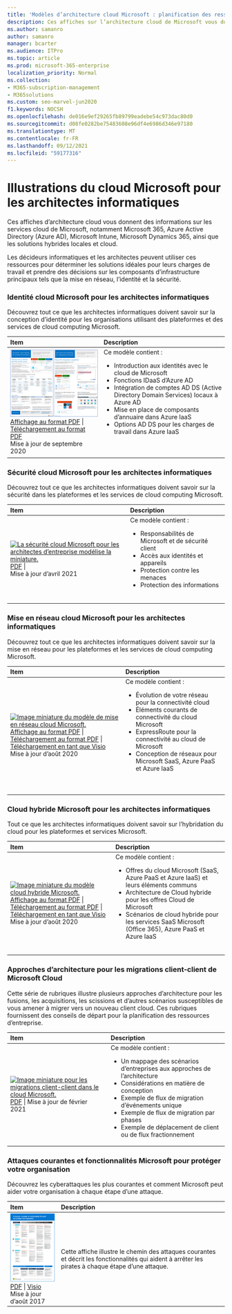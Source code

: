 ```yaml
---
title: 'Modèles d’architecture cloud Microsoft : planification des ressources d’entreprise'
description: Ces affiches sur l’architecture cloud de Microsoft vous donnent des informations sur les services cloud Microsoft tels qu’Azure et Office 365.
ms.author: samanro
author: samanro
manager: bcarter
ms.audience: ITPro
ms.topic: article
ms.prod: microsoft-365-enterprise
localization_priority: Normal
ms.collection:
- M365-subscription-management
- M365solutions
ms.custom: seo-marvel-jun2020
f1.keywords: NOCSH
ms.openlocfilehash: de016e9ef29265fb89799eadebe54c973dac80d0
ms.sourcegitcommit: d08fe0282be75483608e96df4e6986d346e97180
ms.translationtype: MT
ms.contentlocale: fr-FR
ms.lasthandoff: 09/12/2021
ms.locfileid: "59177316"
---
```

# <a name="microsoft-cloud-for-it-architects-illustrations"></a>Illustrations du cloud Microsoft pour les architectes informatiques

Ces affiches d’architecture cloud vous donnent des informations sur les services cloud de Microsoft, notamment Microsoft 365, Azure Active Directory (Azure AD), Microsoft Intune, Microsoft Dynamics 365, ainsi que les solutions hybrides locales et cloud. 

Les décideurs informatiques et les architectes peuvent utiliser ces ressources pour déterminer les solutions idéales pour leurs charges de travail et prendre des décisions sur les composants d’infrastructure principaux tels que la mise en réseau, l’identité et la sécurité.


<a name="identity"></a>
### <a name="microsoft-cloud-identity-for-it-architects"></a>Identité cloud Microsoft pour les architectes informatiques

Découvrez tout ce que les architectes informatiques doivent savoir sur la conception d’identité pour les organisations utilisant des plateformes et des services de cloud computing Microsoft.
  
| Item | Description |
|:-----|:-----|
|[![Image miniature du modèle d’identité cloud Microsoft.](../media/solutions-architecture-center/msft-cloud-identity-model-thumb.png)](../downloads/MSFT_cloud_architecture_identity.pdf) <br/> [Affichage au format PDF](../downloads/MSFT_cloud_architecture_identity.pdf) \| [Téléchargement au format PDF](https://github.com/MicrosoftDocs/microsoft-365-docs/raw/public/microsoft-365/downloads/MSFT_cloud_architecture_identity.pdf)  <br/>Mise à jour de septembre 2020 | Ce modèle contient :  <ul> <li> Introduction aux identités avec le cloud de Microsoft </li><li> Fonctions IDaaS d’Azure AD </li><li> Intégration de comptes AD DS (Active Directory Domain Services) locaux à Azure AD </li><li> Mise en place de composants d’annuaire dans Azure IaaS </li><li> Options AD DS pour les charges de travail dans Azure IaaS </li></ul><br/>  <br/>|

<a name="security"></a>
### <a name="microsoft-cloud-security-for-it-architects"></a>Sécurité cloud Microsoft pour les architectes informatiques

Découvrez tout ce que les architectes informatiques doivent savoir sur la sécurité dans les plateformes et les services de cloud computing Microsoft.
  
| Item | Description |
|:-----|:-----|
|[![La sécurité cloud Microsoft pour les architectes d’entreprise modélise la miniature.](../media/solutions-architecture-center/msft-cloud-security-model-thumb.png)](https://download.microsoft.com/download/6/D/F/6DFD7614-BBCF-4572-A871-E446B8CF5D79/MSFT_cloud_architecture_security%20(1).pdf) <br/> [PDF](https://download.microsoft.com/download/6/D/F/6DFD7614-BBCF-4572-A871-E446B8CF5D79/MSFT_cloud_architecture_security%20(1).pdf)  \| <br/>Mise à jour d’avril 2021 | Ce modèle contient : <ul><li>Responsabilités de Microsoft et de sécurité client</li><li>Accès aux identités et appareils</li><li>Protection contre les menaces</li><li>Protection des informations </ul><br/>|
   
<a name="networking"></a>
### <a name="microsoft-cloud-networking-for-it-architects"></a>Mise en réseau cloud Microsoft pour les architectes informatiques

Découvrez tout ce que les architectes informatiques doivent savoir sur la mise en réseau pour les plateformes et les services de cloud computing Microsoft.
  
| Item | Description |
|:-----|:-----|
|[![Image miniature du modèle de mise en réseau cloud Microsoft.](../media/solutions-architecture-center/msft-cloud-networking-model-thumb.png)](../downloads/MSFT_cloud_architecture_networking.pdf) <br/>  [Affichage au format PDF](../downloads/MSFT_cloud_architecture_networking.pdf) \| [Téléchargement au format PDF](https://github.com/MicrosoftDocs/microsoft-365-docs/raw/public/microsoft-365/downloads/MSFT_cloud_architecture_networking.pdf) \| [Téléchargement en tant que Visio](https://github.com/MicrosoftDocs/microsoft-365-docs/raw/public/microsoft-365/downloads/MSFT_cloud_architecture_networking.vsdx)   <br/>Mise à jour d’août 2020 | Ce modèle contient : <ul><li> Évolution de votre réseau pour la connectivité cloud </li><li> Éléments courants de connectivité du cloud Microsoft </li><li> ExpressRoute pour la connectivité au cloud de Microsoft </li><li> Conception de réseaux pour Microsoft SaaS, Azure PaaS et Azure IaaS </li></ul><br/>  <br/>|

<a name="hybrid"></a>
### <a name="microsoft-hybrid-cloud-for-it-architects"></a>Cloud hybride Microsoft pour les architectes informatiques

Tout ce que les architectes informatiques doivent savoir sur l’hybridation du cloud pour les plateformes et services Microsoft.
  
| Item | Description |
|:-----|:-----|
|[![Image miniature du modèle cloud hybride Microsoft.](../media/solutions-architecture-center/msft-hybrid-cloud-model-thumb.png)](../downloads/MSFT_cloud_architecture_hybrid.pdf) <br/> [Affichage au format PDF](../downloads/MSFT_cloud_architecture_hybrid.pdf) \| [Téléchargement au format PDF](https://github.com/MicrosoftDocs/microsoft-365-docs/raw/public/microsoft-365/downloads/MSFT_cloud_architecture_hybrid.pdf) \| [Téléchargement en tant que Visio](https://github.com/MicrosoftDocs/microsoft-365-docs/raw/public/microsoft-365/downloads/MSFT_cloud_architecture_hybrid.vsdx)     <br>Mise à jour d’août 2020 | Ce modèle contient : <ul><li> Offres du cloud Microsoft (SaaS, Azure PaaS et Azure IaaS) et leurs éléments communs </li><li> Architecture de Cloud hybride pour les offres Cloud de Microsoft </li><li> Scénarios de cloud hybride pour les services SaaS Microsoft (Office 365), Azure PaaS et Azure IaaS </li></ul><br/>|

### <a name="architecture-approaches-for-microsoft-cloud-tenant-to-tenant-migrations"></a>Approches d’architecture pour les migrations client-client de Microsoft Cloud 
Cette série de rubriques illustre plusieurs approches d’architecture pour les fusions, les acquisitions, les scissions et d’autres scénarios susceptibles de vous amener à migrer vers un nouveau client cloud. Ces rubriques fournissent des conseils de départ pour la planification des ressources d’entreprise. 

| Item | Description |
|:-----|:-----|
|[![Image miniature pour les migrations client-client dans le cloud Microsoft.](../media/solutions-architecture-center/msft-tenant-to-tenant-migration-thumb.png)](https://download.microsoft.com/download/b/a/1/ba19dfe7-96e2-4983-8783-4dcff9cebe7b/microsoft-365-tenant-to-tenant-migration.pdf) <br/> [PDF](https://download.microsoft.com/download/b/a/1/ba19dfe7-96e2-4983-8783-4dcff9cebe7b/microsoft-365-tenant-to-tenant-migration.pdf) \| Mise à jour de février 2021    |Ce modèle contient : <ul><li>Un mappage des scénarios d’entreprises aux approches de l’architecture</li><li>Considérations en matière de conception</li><li>Exemple de flux de migration d’événements unique</li><li>Exemple de flux de migration par phases</li><li>Exemple de déplacement de client ou de flux fractionnement</li></ul>|

<a name="attacks"></a>
### <a name="common-attacks-and-microsoft-capabilities-that-protect-your-organization"></a>Attaques courantes et fonctionnalités Microsoft pour protéger votre organisation
Découvrez les cyberattaques les plus courantes et comment Microsoft peut aider votre organisation à chaque étape d’une attaque. 

| Item | Description |
|:-----|:-----|
|[![Illustration de l’affiche Attaques courantes. ](../media/solutions-architecture-center/common-attacks-model-thumb.png)](https://download.microsoft.com/download/F/A/C/FACFC1E9-FA35-4DF1-943C-8D4237B4275B/MSFT_Cloud_architecture_security_commonattacks.pdf) <br/> [PDF](https://download.microsoft.com/download/F/A/C/FACFC1E9-FA35-4DF1-943C-8D4237B4275B/MSFT_Cloud_architecture_security_commonattacks.pdf) \| [Visio](https://download.microsoft.com/download/F/A/C/FACFC1E9-FA35-4DF1-943C-8D4237B4275B/MSFT_Cloud_architecture_security_commonattacks.vsdx) <br/> Mise à jour d’août 2017 | Cette affiche illustre le chemin des attaques courantes et décrit les fonctionnalités qui aident à arrêter les pirates à chaque étape d’une attaque. <br/>|

